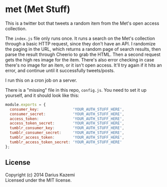 # met (Met Stuff)

This is a twitter bot that tweets a random item from the Met's open access collection.

The `index.js` file only runs once. It runs a search on the Met's collection through a basic HTTP request, since they don't have an API. I randomize the paging in the URL, which returns a random page of search results, then parse the result through Cheerio to grab the HTML. Then a second request gets the high res image for the item. There's also error checking in case there's no image for an item, or it isn't open access. It'll try again if it hits an error, and continue until it successfully tweets/posts.

I run this on a cron job on a server.

There is a "missing" file in this repo, `config.js`. You need to set it up yourself, and it should look like this:

```javascript
module.exports = {
  consumer_key:               'YOUR_AUTH_STUFF_HERE',
  consumer_secret:            'YOUR_AUTH_STUFF_HERE',
  access_token:               'YOUR_AUTH_STUFF_HERE',
  access_token_secret:        'YOUR_AUTH_STUFF_HERE',
  tumblr_consumer_key:        'YOUR_AUTH_STUFF_HERE',
  tumblr_consumer_secret:     'YOUR_AUTH_STUFF_HERE',
  tumblr_access_token:        'YOUR_AUTH_STUFF_HERE',
  tumblr_access_token_secret: 'YOUR_AUTH_STUFF_HERE'
};
```

## License
Copyright (c) 2014 Darius Kazemi  
Licensed under the MIT license.
